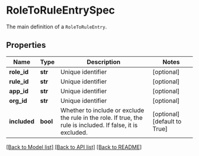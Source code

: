 # RoleToRuleEntrySpec

The main definition of a `RoleToRuleEntry`. 
## Properties
Name | Type | Description | Notes
------------ | ------------- | ------------- | -------------
**role_id** | **str** | Unique identifier | [optional] 
**rule_id** | **str** | Unique identifier | [optional] 
**app_id** | **str** | Unique identifier | [optional] 
**org_id** | **str** | Unique identifier | [optional] 
**included** | **bool** | Whether to include or exclude the rule in the role. If true, the rule is included. If false, it is excluded.  | [optional] [default to True]

[[Back to Model list]](../README.md#documentation-for-models) [[Back to API list]](../README.md#documentation-for-api-endpoints) [[Back to README]](../README.md)


